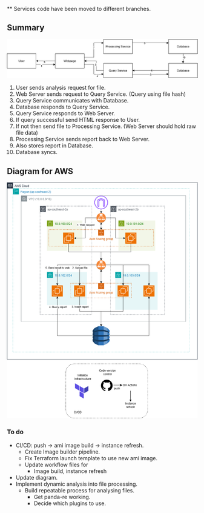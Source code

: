 ** Services code have been moved to different branches.

## Summary

![](high-level-view-2.drawio.png)

1. User sends analysis request for file.
2. Web Server sends request to Query Service. (Query using file hash)
3. Query Service communicates with Database.
4. Database responds to Query Service.
5. Query Service responds to Web Server.
6. If query successful send HTML response to User.
7. If not then send file to Processing Service. (Web Server should hold raw file data)
8. Processing Service sends report back to Web Server.
9. Also stores report in Database.
10. Database syncs.

## Diagram for AWS

![](high-level-view.drawio.png)

### To do

- CI/CD: push -> ami image build -> instance refresh.
  - Create Image builder pipeline.
  - Fix Terraform launch template to use new ami image.
  - Update workflow files for
    - Image build, instance refresh
- Update diagram.
- Implement dynamic analysis into file processing.
  - Build repeatable process for analysing files.
    - Get panda-re working.
    - Decide which plugins to use.

